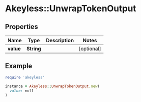 # Akeyless::UnwrapTokenOutput

## Properties

| Name | Type | Description | Notes |
| ---- | ---- | ----------- | ----- |
| **value** | **String** |  | [optional] |

## Example

```ruby
require 'akeyless'

instance = Akeyless::UnwrapTokenOutput.new(
  value: null
)
```


